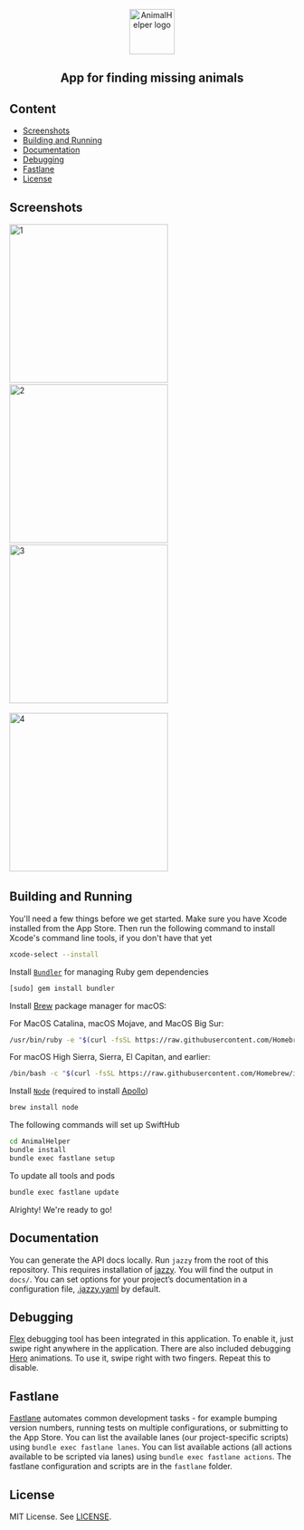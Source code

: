 <p align="center">
  <img src="https://github.com/Lon03/SocialAnimalHelper/blob/main/screenshots/logos.svg" alt="AnimalHelper logo" height="80" >
</p>

<h2 align="center">
    App for finding missing animals
</h2>

## Content
- [Screenshots](#screenshots)
- [Building and Running](#building-and-running)
- [Documentation](#documentation)
- [Debugging](#debugging)
- [Fastlane](#fastlane)
- [License](#license)

## Screenshots

<img alt="1" src="https://github.com/Lon03/SocialAnimalHelper/blob/main/screenshots/1.png?raw=true" width="280">&nbsp;
<img alt="2" src="https://github.com/Lon03/SocialAnimalHelper/blob/main/screenshots/2.png?raw=true" width="280">&nbsp;
<img alt="3" src="https://github.com/Lon03/SocialAnimalHelper/blob/main/screenshots/3.png?raw=true" width="280">&nbsp;

<img alt="4" src="https://github.com/Lon03/SocialAnimalHelper/blob/main/screenshots/4.png?raw=true" width="280">&nbsp;

## Building and Running

You'll need a few things before we get started. 
Make sure you have Xcode installed from the App Store. 
Then run the following command to install Xcode's command line tools, if you don't have that yet
```sh
xcode-select --install
```

Install [`Bundler`](https://bundler.io) for managing Ruby gem dependencies
```sh
[sudo] gem install bundler
```

Install [Brew](https://github.com/Homebrew/brew) package manager for macOS:

For MacOS Catalina, macOS Mojave, and MacOS Big Sur:
```sh
/usr/bin/ruby -e "$(curl -fsSL https://raw.githubusercontent.com/Homebrew/install/master/install)"
```

For macOS High Sierra, Sierra, El Capitan, and earlier:
```sh
/bin/bash -c "$(curl -fsSL https://raw.githubusercontent.com/Homebrew/install/master/install.sh)"
```

Install [`Node`](https://nodejs.org/en/) (required to install [Apollo](https://github.com/apollographql/apollo-ios))
```sh
brew install node
```

The following commands will set up SwiftHub
```sh
cd AnimalHelper
bundle install
bundle exec fastlane setup
```

To update all tools and pods
```sh
bundle exec fastlane update
```

Alrighty! We're ready to go!

## Documentation
You can generate the API docs locally. Run `jazzy` from the root of this repository. This requires installation of [jazzy](https://github.com/realm/jazzy/). You will find the output in `docs/`. You can set options for your project’s documentation in a configuration file, [.jazzy.yaml](https://github.com/Lon03/SocialAnimalHelper/blob/main/.jazzy.yaml) by default.

## Debugging
[Flex](https://github.com/Flipboard/FLEX) debugging tool has been integrated in this application. To enable it, just swipe right anywhere in the application.
There are also included debugging [Hero](https://github.com/HeroTransitions/Hero) animations. To use it, swipe right with two fingers. Repeat this to disable.

## Fastlane

[Fastlane](https://fastlane.tools) automates common development tasks - for example bumping version numbers, running tests on multiple configurations, or submitting to the App Store. You can list the available lanes (our project-specific scripts) using `bundle exec fastlane lanes`. You can list available actions (all actions available to be scripted via lanes) using `bundle exec fastlane actions`. The fastlane configuration and scripts are in the `fastlane` folder.

## License
MIT License. See [LICENSE]().

